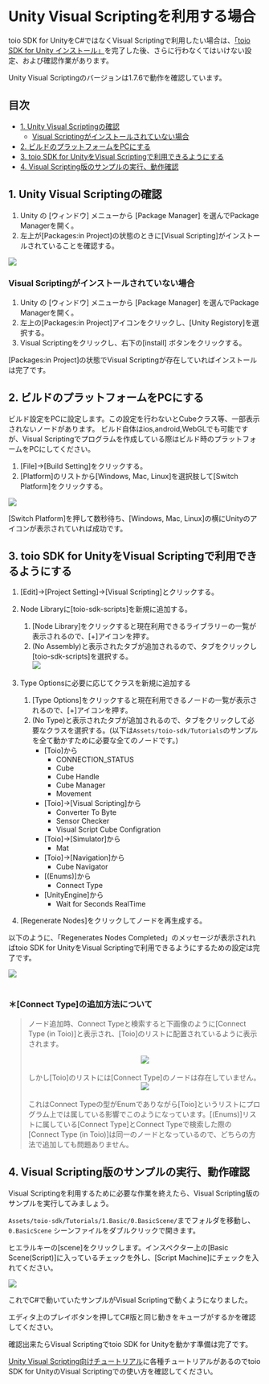 # Unity Visual Scriptingを利用する場合
toio SDK for UnityをC#ではなくVisual Scriptingで利用したい場合は、[「toio SDK for Unity インストール」](download_sdk.md)を完了した後、さらに行わなくてはいけない設定、および確認作業があります。

Unity Visual Scriptingのバージョンは1.7.6で動作を確認しています。

## 目次
  - [1. Unity Visual Scriptingの確認](#1-unity-visual-scriptingの確認)
    - [Visual Scriptingがインストールされていない場合](#visual-scriptingがインストールされていない場合)
  - [2. ビルドのプラットフォームをPCにする](#2-ビルドのプラットフォームをpcにする)
  - [3. toio SDK for UnityをVisual Scriptingで利用できるようにする](#3-toio-sdk-for-unityをvisual-scriptingで利用できるようにする)
  - [4. Visual Scripting版のサンプルの実行、動作確認](#4-visual-scripting版のサンプルの実行動作確認)

## 1. Unity Visual Scriptingの確認
1. Unity の [ウィンドウ] メニューから [Package Manager] を選んでPackage Managerを開く。
1. 左上が[Packages:in Project]の状態のときに[Visual Scripting]がインストールされていることを確認する。

<img src="res/visual_scripting_setting/visual_scripting_installed.png">

### Visual Scriptingがインストールされていない場合
1. Unity の [ウィンドウ] メニューから [Package Manager] を選んでPackage Managerを開く。
1. 左上の[Packages:in Project]アイコンをクリックし、[Unity Registory]を選択する。
1. Visual Scriptingをクリックし、右下の[install] ボタンをクリックする。

[Packages:in Project]の状態でVisual Scriptingが存在していればインストールは完了です。

## 2. ビルドのプラットフォームをPCにする
ビルド設定をPCに設定します。この設定を行わないとCubeクラス等、一部表示されないノードがあります。
ビルド自体はios,android,WebGLでも可能ですが、Visual Scriptingでプログラムを作成している際はビルド時のプラットフォームをPCにしてください。
1. [File]->[Build Setting]をクリックする。
1. [Platform]のリストから[Windows, Mac, Linux]を選択肢して[Switch Platform]をクリックする。
<img src="res/visual_scripting_setting/change_platform.png">

[Switch Platform]を押して数秒待ち、[Windows, Mac, Linux]の横にUnityのアイコンが表示されていれば成功です。

## 3. toio SDK for UnityをVisual Scriptingで利用できるようにする
1. [Edit]->[Project Setting]->[Visual Scripting]とクリックする。
2. Node Libraryに[toio-sdk-scripts]を新規に追加する。
   1. [Node Library]をクリックすると現在利用できるライブラリーの一覧が表示されるので、[+]アイコンを押す。
   2. (No Assembly)と表示されたタブが追加されるので、タブをクリックし[toio-sdk-scripts]を選択する。<br>
![](res/visual_scripting_setting/add_toio_sdk_scripts.png)

3. Type Optionsに必要に応じてクラスを新規に追加する
   1. [Type Options]をクリックすると現在利用できるノードの一覧が表示されるので、[+]アイコンを押す。
   2. (No Type)と表示されたタブが追加されるので、タブをクリックして必要なクラスを選択する。(以下は`Assets/toio-sdk/Tutorials`のサンプルを全て動かすために必要な全てのノードです。)
      - [Toio]から
         - CONNECTION_STATUS
         - Cube
         - Cube Handle
         - Cube Manager
         - Movement
      - [Toio]->[Visual Scripting]から
         - Converter To Byte
         - Sensor Checker
         - Visual Script Cube Configration
      - [Toio]->[Simulator]から
         - Mat
      - [Toio]->[Navigation]から
         - Cube Navigator
      - [(Enums)]から
         - Connect Type
      - [UnityEngine]から
         - Wait for Seconds RealTime
4. [Regenerate Nodes]をクリックしてノードを再生成する。

以下のように、「Regenerates Nodes Completed」のメッセージが表示されればtoio SDK for UnityをVisual Scriptingで利用できるようにするための設定は完了です。

<img src="res/visual_scripting_setting/add_node.png"><br><br>

### ＊[Connect Type]の追加方法について

> ノード追加時、Connect Typeと検索すると下画像のように[Connect Type (in Toio)]と表示され、[Toio]のリストに配置されているように表示されます。<br>
> <div align="center"><img src="res/visual_scripting_setting/connect_type_search.png"></div>
> <br>しかし[Toio]のリストには[Connect Type]のノードは存在していません。
> <div align="center"><img src="res/visual_scripting_setting/connect_type_toio.png"></div>
> <br>これはConnect Typeの型がEnumでありながら[Toio]というリストにプログラム上では属している影響でこのようになっています。[(Enums)]リストに属している[Connect Type]とConnect Typeで検索した際の[Connect Type (in Toio)]は同一のノードとなっているので、どちらの方法で追加しても問題ありません。


## 4. Visual Scripting版のサンプルの実行、動作確認
Visual Scriptingを利用するために必要な作業を終えたら、Visual Scripting版のサンプルを実行してみましょう。

`Assets/toio-sdk/Tutorials/1.Basic/0.BasicScene/`までフォルダを移動し、`0.BasicScene` シーンファイルをダブルクリックで開きます。

ヒエラルキーの[scene]をクリックします。インスペクター上の[Basic Scene(Script)]に入っているチェックを外し、[Script Machine]にチェックを入れてください。

<img src="res/visual_scripting_setting/change_csharp_to_visual_scripting.png">

これでC#で動いていたサンプルがVisual Scriptingで動くようになりました。

エディタ上のプレイボタンを押してC#版と同じ動きをキューブがするかを確認してください。

確認出来たらVisual Scriptingでtoio SDK for Unityを動かす準備は完了です。

[Unity Visual Scripting向けチュートリアル](tutorials_visual_scriptings.md)に各種チュートリアルがあるのでtoio SDK for UnityのVisual Scriptingでの使い方を確認してください。
